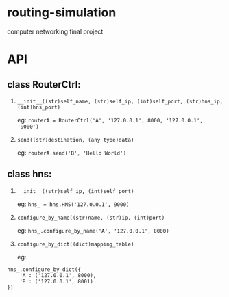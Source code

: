 # routing-simulation
computer networking final project

# API
## class RouterCtrl:
1. `__init__((str)self_name, (str)self_ip, (int)self_port, (str)hns_ip, (int)hns_port)`

    eg: `routerA = RouterCtrl('A', '127.0.0.1', 8000, '127.0.0.1', '9000')`

2. `send((str)destination, (any type)data)`

    eg: `routerA.send('B', 'Hello World')`

## class hns:
1. `__init__((str)self_ip, (int)self_port)`

    eg: `hns_ = hns.HNS('127.0.0.1', 9000)`

2. `configure_by_name((str)name, (str)ip, (int)port)`

    eg: `hns_.configure_by_name('A', '127.0.0.1', 8000)`

3. `configure_by_dict((dict)mapping_table)`

    eg:
```
hns_.configure_by_dict({
    'A': ('127.0.0.1', 8000),
    'B': ('127.0.0.1', 8001)
})
```